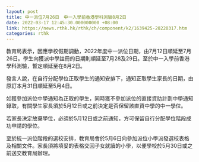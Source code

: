 ```yaml
---
layout: post
title: 中一派位7月26日　中一入學前香港學科測驗8月2日
date: 2022-03-17 12:45:30.000000000 +08:00
link: https://news.rthk.hk/rthk/ch/component/k2/1639425-20220317.htm
categories: rthk
---
```


教育局表示，因應學校假期調動，2022年度中一派位日期，由7月12日順延至7月26日。學生向獲派中學註冊的日期則順延至7月28及29日。至於中一入學前香港學科測驗，暫定順延至在8月2日。

發言人說，在自行分配學位正取學生的通知安排下，通知正取學生家長的日期，由原訂本月31日順延至5月4日。

如獲參加派位中學通知為正取的學生，同時獲不參加派位的直接資助計劃中學通知錄取，有關學生家長須於5月12日或之前決定是否保留該直資中學的中一學位。

若家長決定放棄學位，必須於5月12日或之前通知，方可保留自行分配學位階段成功申請的學位。
 
至於統一派位階段的選校安排，教育局會於5月6日向參加派位小學派發選校表格及相關文件。家長須將填妥的表格交回子女就讀的小學，以便學校於5月30日或之前送交教育局辦理。
